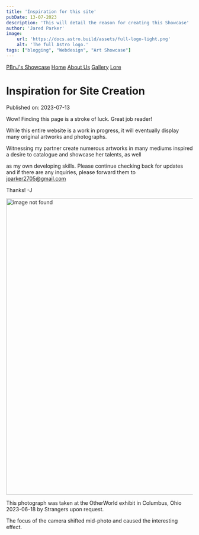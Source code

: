 ```yaml
---
title: 'Inspiration for this site'
pubDate: 13-07-2023
description: 'This will detail the reason for creating this Showcase'
author: 'Jared Parker'
image:
    url: 'https://docs.astro.build/assets/full-logo-light.png'
    alt: 'The full Astro logo.'
tags: ["blogging", "Webdesign", "Art Showcase"]
---
```

<html lang="en">
        <nav>
            <a href="/showcaseproto/">PBnJ's Showcase</a>
            <a href="/showcaseproto/">Home</a>
            <a href="/showcaseproto/about/">About Us</a>
            <a href="/showcaseproto/gallery/">Gallery</a>
            <a href="/showcaseproto/blog/">Lore</a>
        </nav>

# Inspiration for Site Creation
Published on: 2023-07-13

Wow! Finding this page is a stroke of luck. Great job reader!

While this entire website is a work in progress, it will
eventually display many original artworks and photographs.

Witnessing my partner create numerous artworks in many mediums
inspired a desire to catalogue and showcase her talents, as well


as my own developing skills. Please continue checking back for
updates and if there are any inquiries, please forward them to
jparker2705@gmail.com

Thanks!
-J

<img src="/images/Turtle.jpg" alt="image not found" width="800"/>

This photograph was taken at the OtherWorld
exhibit in Columbus, Ohio 2023-06-18 by Strangers
upon request. 

The focus of the camera shifted mid-photo and caused
the interesting effect.
